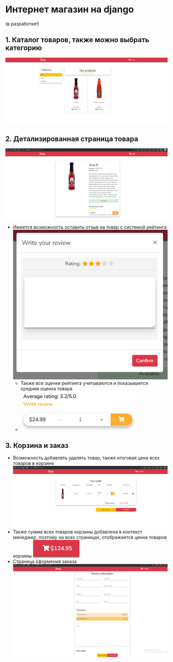 # Интернет магазин на django
(в разработке!)

## 1. Каталог товаров, также можно выбрать категорию
 ![img.png](img.png)


## 2. Детализированная страница товара
![img_1.png](img_1.png)
- Имеется возможность оставить отзыв на товар с системой рейтинга ![img_2.png](img_2.png)
  - Также все оценки рейтинга учитываются и показывается средняя оценка товара
  - ![img_4.png](img_4.png)

## 3. Корзина и заказ
 - Возможность добавлять удалять товар, также итоговая цена всех товаров в корзине ![img_5.png](img_5.png)
 - Также сумма всех товаров корзины добавлена в контекст менеджер, поэтому на всех страницах, отображается ценна товаров корзины ![img_7.png](img_7.png)
 - Страница оформения заказа ![img_6.png](img_6.png)
